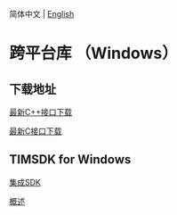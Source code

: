 简体中文 | [English](./README_EN.md)

# 跨平台库 （Windows）

## 下载地址

[最新C++接口下载](https://im.sdk.cloud.tencent.cn/download/plus/6.5.2816/cross_platform/ImSDK_Windows_CPP_6.5.2816.zip)

[最新C接口下载](https://im.sdk.cloud.tencent.cn/download/plus/6.5.2816/cross_platform/ImSDK_Windows_C_6.5.2816.zip)

## TIMSDK for Windows

[集成SDK](https://cloud.tencent.com/document/product/269/33489)

[概述](https://cloud.tencent.com/document/product/269/33490)
